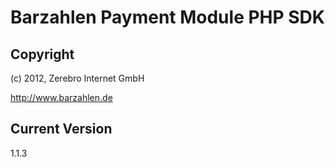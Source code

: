 # Barzahlen Payment Module PHP SDK

## Copyright
(c) 2012, Zerebro Internet GmbH

http://www.barzahlen.de

## Current Version
1.1.3